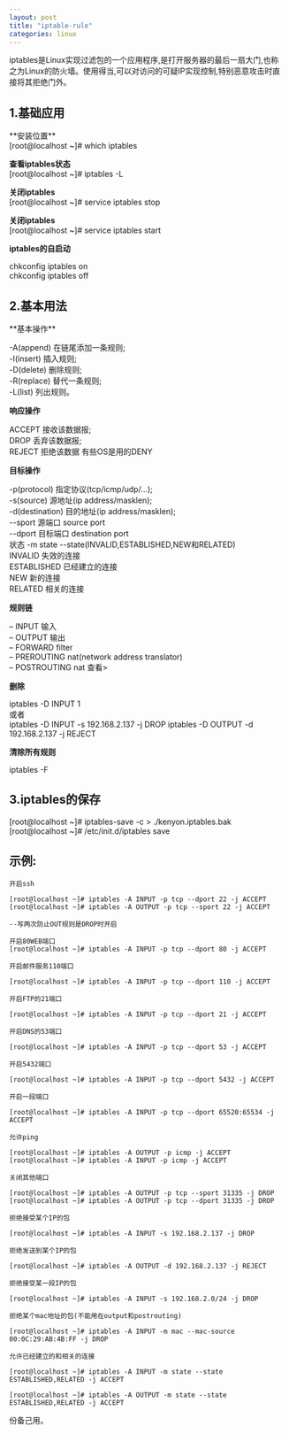```yaml
---
layout: post
title: "iptable-rule"
categories: linux
---
```

iptables是Linux实现过滤包的一个应用程序,是打开服务器的最后一扇大门,也称
之为Linux的防火墙。使用得当,可以对访问的可疑IP实现控制,特别恶意攻击时直
接将其拒绝门外。
<h2>1.基础应用</h2>
**安装位置**
</br>[root@localhost ~]# which iptables

**查看iptables状态**</br>
[root@localhost ~]# iptables -L

**关闭iptables**</br>
[root@localhost ~]# service iptables stop

**关闭iptables**</br>
[root@localhost ~]# service iptables start

**iptables的自启动**

chkconfig iptables on</br>
chkconfig iptables off</br>

<h2>2.基本用法</h2>
**基本操作**

-A(append) 在链尾添加一条规则;</br>
-I(insert) 插入规则;</br>
-D(delete) 删除规则;</br>
-R(replace) 替代一条规则;</br>
-L(list) 列出规则。</br>

**响应操作**

ACCEPT 接收该数据报;</br>
DROP 丢弃该数据报;</br>
REJECT 拒绝该数据 有些OS是用的DENY</br>

**目标操作**

-p(protocol) 指定协议(tcp/icmp/udp/...);</br>
-s(source) 源地址(ip address/masklen);</br>
-d(destination) 目的地址(ip address/masklen);</br>
--sport 源端口 source port</br>
--dport 目标端口 destination port</br>
状态 -m state --state(INVALID,ESTABLISHED,NEW和RELATED)</br>
INVALID 失效的连接</br>
ESTABLISHED 已经建立的连接</br>
NEW 新的连接</br>
RELATED 相关的连接</br>

**规则链**

– INPUT 输入</br>
– OUTPUT 输出</br>
– FORWARD filter</br>
– PREROUTING nat(network address translator)</br>
– POSTROUTING nat 查看></br>

**删除**

iptables -D INPUT 1</br>
或者</br>
iptables -D INPUT -s 192.168.2.137 -j DROP
iptables -D OUTPUT -d 192.168.2.137 -j REJECT

**清除所有规则**

iptables -F


<h2>3.iptables的保存</h2>
    [root@localhost ~]# iptables-save -c > ./kenyon.iptables.bak
    [root@localhost ~]# /etc/init.d/iptables save
    
<h2>示例:</h2>

    开启ssh

    [root@localhost ~]# iptables -A INPUT -p tcp --dport 22 -j ACCEPT
    [root@localhost ~]# iptables -A OUTPUT -p tcp --sport 22 -j ACCEPT
    
    --写两次防止OUT规则是DROP时开启

    开启80WEB端口
    [root@localhost ~]# iptables -A INPUT -p tcp --dport 80 -j ACCEPT
    
    开启邮件服务110端口
    
    [root@localhost ~]# iptables -A INPUT -p tcp --dport 110 -j ACCEPT
    
    开启FTP的21端口
    
    [root@localhost ~]# iptables -A INPUT -p tcp --dport 21 -j ACCEPT
    
    开启DNS的53端口
    
    [root@localhost ~]# iptables -A INPUT -p tcp --dport 53 -j ACCEPT
    
    开启5432端口
    
    [root@localhost ~]# iptables -A INPUT -p tcp --dport 5432 -j ACCEPT
    
    开启一段端口
    
    [root@localhost ~]# iptables -A INPUT -p tcp --dport 65520:65534 -j ACCEPT
    
    允许ping
    
    [root@localhost ~]# iptables -A OUTPUT -p icmp -j ACCEPT
    [root@localhost ~]# iptables -A INPUT -p icmp -j ACCEPT
    
    关闭其他端口
    
    [root@localhost ~]# iptables -A OUTPUT -p tcp --sport 31335 -j DROP
    [root@localhost ~]# iptables -A OUTPUT -p tcp --dport 31335 -j DROP

    拒绝接受某个IP的包
    
    [root@localhost ~]# iptables -A INPUT -s 192.168.2.137 -j DROP
    
    拒绝发送到某个IP的包
    
    [root@localhost ~]# iptables -A OUTPUT -d 192.168.2.137 -j REJECT
    
    拒绝接受某一段IP的包
    
    [root@localhost ~]# iptables -A INPUT -s 192.168.2.0/24 -j DROP
    
    拒绝某个mac地址的包(不能用在output和postrouting)
    
    [root@localhost ~]# iptables -A INPUT -m mac --mac-source 00:0C:29:AB:4B:FF -j DROP
    
    允许已经建立的和相关的连接
    
    [root@localhost ~]# iptables -A INPUT -m state --state ESTABLISHED,RELATED -j ACCEPT
    
    [root@localhost ~]# iptables -A OUTPUT -m state --state ESTABLISHED,RELATED -j ACCEPT
    
份备己用。
